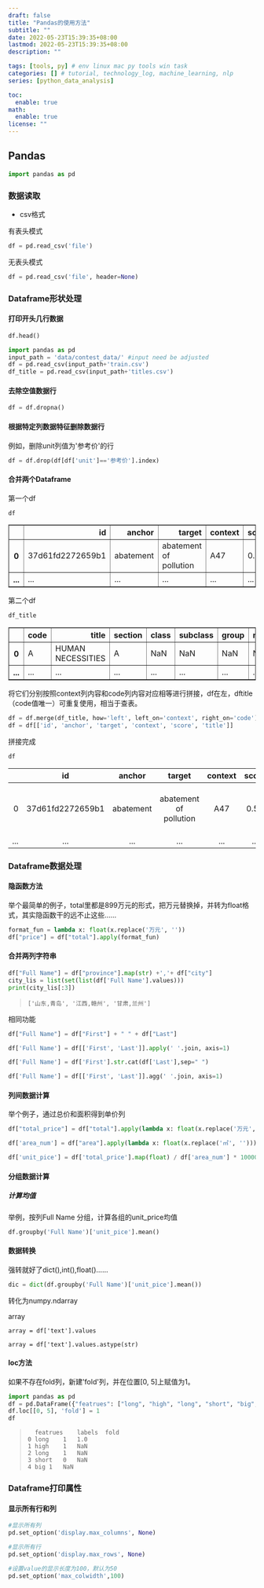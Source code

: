 ```yaml
---
draft: false
title: "Pandas的使用方法"
subtitle: ""
date: 2022-05-23T15:39:35+08:00
lastmod: 2022-05-23T15:39:35+08:00
description: ""

tags: [tools, py] # env linux mac py tools win task
categories: [] # tutorial, technology_log, machine_learning, nlp
series: [python_data_analysis]

toc:
  enable: true
math:
  enable: true
license: ""
---
```


## Pandas

```python
import pandas as pd
```

### 数据读取

+ csv格式

有表头模式

```python
df = pd.read_csv('file')
```

无表头模式

```python
df = pd.read_csv('file', header=None)
```

### Dataframe形状处理

#### 打印开头几行数据

```python
df.head()
```

```python
import pandas as pd
input_path = 'data/contest_data/' #input need be adjusted
df = pd.read_csv(input_path+'train.csv')
df_title = pd.read_csv(input_path+'titles.csv')
```

#### 去除空值数据行

```python
df = df.dropna()
```

#### 根据特定列数据特征删除数据行

例如，删除unit列值为'参考价'的行

```python
df = df.drop(df[df['unit']=='参考价'].index)
```



#### 合并两个Dataframe

第一个df


```python
df
```

<table border="1" class="dataframe">
  <thead>
    <tr style="text-align: right;">
      <th></th>
      <th>id</th>
      <th>anchor</th>
      <th>target</th>
      <th>context</th>
      <th>score</th>
    </tr>
  </thead>
  <tbody>
    <tr>
      <th>0</th>
      <td>37d61fd2272659b1</td>
      <td>abatement</td>
      <td>abatement of pollution</td>
      <td>A47</td>
      <td>0.50</td>
    </tr>
    <tr>
      <th>...</th>
      <td>...</td>
      <td>...</td>
      <td>...</td>
      <td>...</td>
      <td>...</td>
		</tr>
   </tbody>
</table>

第二个df


```python
df_title
```

<table border="1" class="dataframe">
  <thead>
    <tr style="text-align: right;">
      <th></th>
      <th>code</th>
      <th>title</th>
      <th>section</th>
      <th>class</th>
      <th>subclass</th>
      <th>group</th>
      <th>main_group</th>
    </tr>
  </thead>
  <tbody>
    <tr>
      <th>0</th>
      <td>A</td>
      <td>HUMAN NECESSITIES</td>
      <td>A</td>
      <td>NaN</td>
      <td>NaN</td>
      <td>NaN</td>
      <td>NaN</td>
    </tr>
    <tr>
      <th>...</th>
      <td>...</td>
      <td>...</td>
      <td>...</td>
      <td>...</td>
      <td>...</td>
      <td>...</td>
      <td>...</td>
    </tr>
  </tbody>
</table>


将它们分别按照context列内容和code列内容对应相等进行拼接，df在左，dftitle（code值唯一）可重复使用，相当于查表。


```python
df = df.merge(df_title, how='left', left_on='context', right_on='code')
df = df[['id', 'anchor', 'target', 'context', 'score', 'title']]
```

拼接完成

```python
df
```

|      |        id        |  anchor   |         target         | context | score |                       title                       |
| ---: | :--------------: | :-------: | :--------------------: | :-----: | :---: | :-----------------------------------------------: |
|    0 | 37d61fd2272659b1 | abatement | abatement of pollution |   A47   | 0.50  | FURNITURE; DOMESTIC ARTICLES OR APPLIANCES; CO... |
|  ... |       ...        |    ...    |          ...           |   ...   |  ...  |                        ...                        |



### Dataframe数据处理

#### 隐函数方法

举个最简单的例子，total里都是899万元的形式，把万元替换掉，并转为float格式，其实隐函数干的远不止这些……

```python
format_fun = lambda x: float(x.replace('万元', ''))
df["price"] = df["total"].apply(format_fun)
```



#### 合并两列字符串

```python
df["Full Name"] = df["province"].map(str) +','+ df["city"]
city_lis = list(set(list(df['Full Name'].values)))
print(city_lis[:3])
```

>```
>['山东,青岛', '江西,赣州', '甘肃,兰州']
>```

相同功能

```python
df["Full Name"] = df["First"] + " " + df["Last"]

df['Full Name'] = df[['First', 'Last']].apply(' '.join, axis=1)

df['Full Name'] = df['First'].str.cat(df['Last'],sep=" ")

df['Full Name'] = df[['First', 'Last']].agg(' '.join, axis=1)
```

#### 列间数据计算

举个例子，通过总价和面积得到单价列

```python
df["total_price"] = df["total"].apply(lambda x: float(x.replace('万元', '')))

df['area_num'] = df["area"].apply(lambda x: float(x.replace('㎡', '')))

df['unit_pice'] = df['total_price'].map(float) / df['area_num'] * 10000
```

#### 分组数据计算

##### 计算均值

举例，按列Full Name 分组，计算各组的unit_price均值

```python
df.groupby('Full Name')['unit_pice'].mean()
```

#### 数据转换

强转就好了dict(),int(),float()……

```python
dic = dict(df.groupby('Full Name')['unit_pice'].mean())
```

转化为numpy.ndarray

array

```
array = df['text'].values

array = df['text'].values.astype(str)

```

#### loc方法

如果不存在fold列，新建'fold'列，并在位置[0, 5]上赋值为1。

```python
import pandas as pd
df = pd.DataFrame({"featrues": ["long", "high", "long", "short", "big", "small"], "labels": ["1", "1", "1", "0", "1", "0"]})
df.loc[[0, 5], 'fold'] = 1
df
```

> ```
> 	featrues	labels	fold
> 0	long	1	1.0
> 1	high	1	NaN
> 2	long	1	NaN
> 3	short	0	NaN
> 4	big	1	NaN
> ```



### Dataframe打印属性

#### 显示所有行和列

```python
#显示所有列
pd.set_option('display.max_columns', None)

#显示所有行
pd.set_option('display.max_rows', None)

#设置value的显示长度为100，默认为50
pd.set_option('max_colwidth',100)
```

